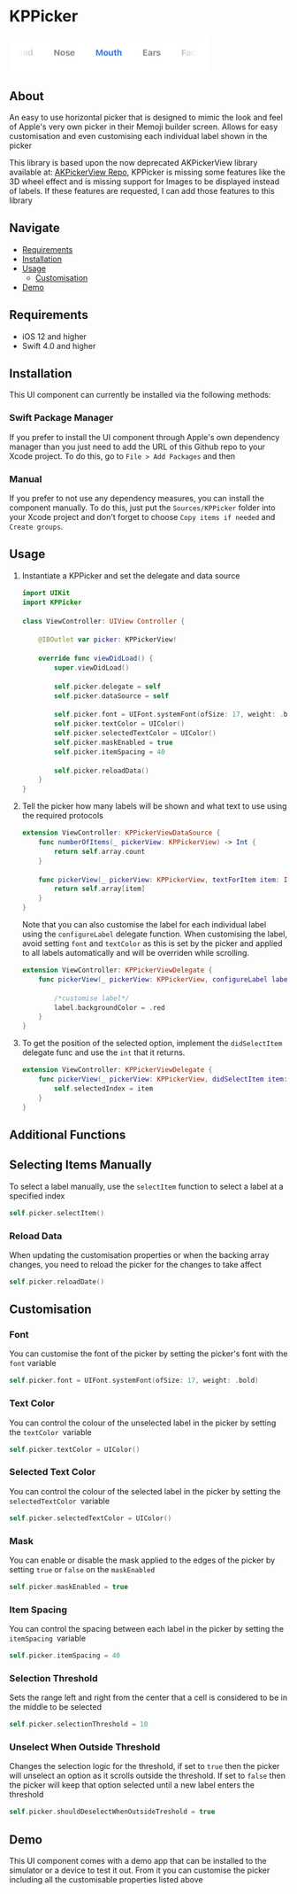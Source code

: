 # KPPicker
<img src="https://github.com/Kohdepitcher/KPPicker/blob/main/Resources/Picker.jpeg" width="360"/>

## About

An easy to use horizontal picker that is designed to mimic the look and feel of Apple's very own picker in their Memoji builder screen.
Allows for easy customisation and even customising each individual label shown in the picker

This library is based upon the now deprecated AKPickerView library available at: [AKPickerView Repo](https://github.com/akkyie/AKPickerView-Swift),
KPPicker is missing some features like the 3D wheel effect and is missing support for Images to be displayed instead of labels.
If these features are requested, I can add those features to this library

## Navigate

- [Requirements](#requirements)
- [Installation](#installation)
- [Usage](#usage)
    - [Customisation](#customisation)
- [Demo](#demo)


## Requirements

 - iOS 12 and higher
 - Swift 4.0 and higher

## Installation

This UI component can currently be installed via the following methods:

### Swift Package Manager

If you prefer to install the UI component through Apple's own dependency manager than you just need to add the URL of this Github repo to your Xcode project.
To do this, go to `File > Add Packages` and then 

### Manual

If you prefer to not use any dependency measures, you can install the component manually.
To do this, just put the `Sources/KPPicker` folder into your Xcode project and don't forget to choose `Copy items if needed` and `Create groups`.


## Usage

1. Instantiate a KPPicker and set the delegate and data source
    ```swift
    import UIKit
    import KPPicker

    class ViewController: UIView Controller {

        @IBOutlet var picker: KPPickerView!

        override func viewDidLoad() {
            super.viewDidLoad()

            self.picker.delegate = self
            self.picker.dataSource = self

            self.picker.font = UIFont.systemFont(ofSize: 17, weight: .bold)
            self.picker.textColor = UIColor()
            self.picker.selectedTextColor = UIColor()
            self.picker.maskEnabled = true
            self.picker.itemSpacing = 40

            self.picker.reloadData()
        }
    }
    ```

2. Tell the picker how many labels will be shown and what text to use using the required protocols
    ```swift
    extension ViewController: KPPickerViewDataSource {
        func numberOfItems(_ pickerView: KPPickerView) -> Int {
            return self.array.count
        }

        func pickerView(_ pickerView: KPPickerView, textForItem item: Int) -> String {
            return self.array[item]
        }
    }
    ```
    Note that you can also customise the label for each individual label using the `configureLabel` delegate function. When customising the label, avoid setting `font` and `textColor` as this is set by the picker and applied to all labels automatically and will be overriden while scrolling.
    ```swift
    extension ViewController: KPPickerViewDelegate {
        func pickerView(_ pickerView: KPPickerView, configureLabel label: UILabel, forItem item: Int) {
            
            /*customise label*/
            label.backgroundColor = .red
        }
    }
    ```

3. To get the position of the selected option, implement the `didSelectItem` delegate func and use the `int` that it returns.
    ```swift
    extension ViewController: KPPickerViewDelegate {
        func pickerView(_ pickerView: KPPickerView, didSelectItem item: Int) {
            self.selectedIndex = item
        }
    }
    ```

## Additional Functions

## Selecting Items Manually

To select a label manually, use the `selectItem` function to select a label at a specified index
```swift
self.picker.selectItem()
```

### Reload Data

When updating the customisation properties or when the backing array changes, you need to reload the picker for the changes to take affect
```swift
self.picker.reloadDate()
```

## Customisation

### Font

You can customise the font of the picker by setting the picker's font with the `font` variable
```swift
self.picker.font = UIFont.systemFont(ofSize: 17, weight: .bold)
```

### Text Color

You can control the colour of the unselected label in the picker by setting the `textColor `variable
```swift
self.picker.textColor = UIColor()
```

### Selected Text Color

You can control the colour of the selected label in the picker by setting the `selectedTextColor `variable
```swift
self.picker.selectedTextColor = UIColor()
```

### Mask

You can enable or disable the mask applied to the edges of the picker by setting `true` or `false` on the `maskEnabled`
```swift
self.picker.maskEnabled = true
```

### Item Spacing

You can control the spacing between each label in the picker by setting the `itemSpacing `variable
```swift
self.picker.itemSpacing = 40
```

### Selection Threshold

Sets the range left and right from the center that a cell is considered to be in the middle to be selected
```swift
self.picker.selectionThreshold = 10
```

### Unselect When Outside Threshold

Changes the selection logic for the threshold, if set to `true` then the picker will unselect an option as it scrolls outside the threshold. If set to `false` then the picker will keep that option selected until a new label enters the threshold
```swift
self.picker.shouldDeselectWhenOutsideTreshold = true
```

## Demo
This UI component comes with a demo app that can be installed to the simulator or a device to test it out.
From it you can customise the picker including all the customisable properties listed above